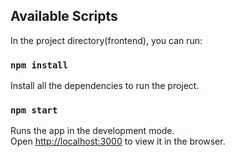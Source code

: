 ## Available Scripts

In the project directory(frontend), you can run:

### `npm install`

Install all the dependencies to run the project.

### `npm start`

Runs the app in the development mode.\
Open [http://localhost:3000](http://localhost:3000) to view it in the browser.
